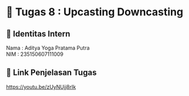 # 📁 Tugas 8 : Upcasting Downcasting

## 👤 Identitas Intern
Nama : Aditya Yoga Pratama Putra             
NIM  : 235150607111009

## 🔗 Link Penjelasan Tugas

https://youtu.be/zUyNUjj8rIk
